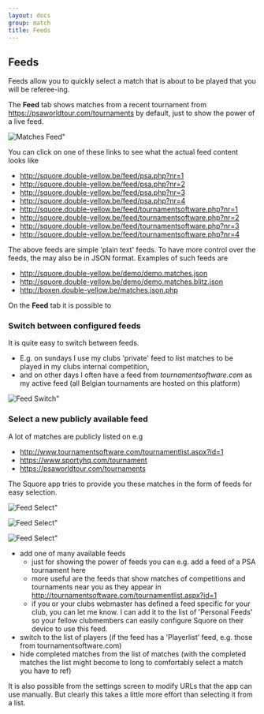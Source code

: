 ```yaml
---
layout: docs
group: match
title: Feeds
---
```

## Feeds

Feeds allow you to quickly select a match that is about to be played that you will be referee-ing.

The __Feed__ tab shows matches from a recent tournament from <https://psaworldtour.com/tournaments> by default, just to show the power of a live feed.

![Matches Feed"](../img/sb.matches.01.feed.matches.png)

You can click on one of these links to see what the actual feed content looks like
* <http://squore.double-yellow.be/feed/psa.php?nr=1>
* <http://squore.double-yellow.be/feed/psa.php?nr=2>
* <http://squore.double-yellow.be/feed/psa.php?nr=3>
* <http://squore.double-yellow.be/feed/psa.php?nr=4>
* <http://squore.double-yellow.be/feed/tournamentsoftware.php?nr=1>
* <http://squore.double-yellow.be/feed/tournamentsoftware.php?nr=2>
* <http://squore.double-yellow.be/feed/tournamentsoftware.php?nr=3>
* <http://squore.double-yellow.be/feed/tournamentsoftware.php?nr=4>

The above feeds are simple 'plain text' feeds. To have more control over the feeds, the may also be in JSON format.
Examples of such feeds are
* <http://squore.double-yellow.be/demo/demo.matches.json>
* <http://squore.double-yellow.be/demo/demo.matches.blitz.json>
* <http://boxen.double-yellow.be/matches.json.php>

On the __Feed__ tab it is possible to

### Switch between configured feeds

It is quite easy to switch between feeds.
* E.g. on sundays I use my clubs 'private' feed to list matches to be played in my clubs internal competition,
* and on other days I often have a feed from _tournamentsoftware.com_ as my active feed (all Belgian tournaments are hosted on this platform)

![Feed Switch"](../img/sb.matches.01.feed.switch.png)

### Select a new publicly available feed

A lot of matches are publicly listed on e.g
* <http://www.tournamentsoftware.com/tournamentlist.aspx?id=1>
* <https://www.sportyhq.com/tournament>
* <https://psaworldtour.com/tournaments>

The Squore app tries to provide you these matches in the form of feeds for easy selection.

![Feed Select"](../img/sb.matches.01.feeds.select.category.png)

![Feed Select"](../img/sb.matches.01.feeds.select.list.png)

![Feed Select"](../img/sb.matches.01.feeds.select.list.filtered.png)

* add one of many available feeds
    * just for showing the power of feeds you can e.g. add a feed of a PSA tournament here
    * more useful are the feeds that show matches of competitions and tournaments near you as they appear in <http://tournamentsoftware.com/tournamentlist.aspx?id=1>
    * if you or your clubs webmaster has defined a feed specific for your club, you can let me know.
      I can add it to the list of 'Personal Feeds' so your fellow clubmembers can easily configure Squore on their device to use this feed.
* switch to the list of players (if the feed has a 'Playerlist' feed, e.g. those from tournamentsoftware.com)
* hide completed matches from the list of matches (with the completed matches the list might become to long to comfortably select a match you have to ref)

It is also possible from the settings screen to modify URLs that the app can use manually.
But clearly this takes a little more effort than selecting it from a list.
